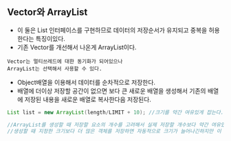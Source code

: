 ## Vector와 ArrayList
  - 이 둘은 List 인터페이스를 구현하므로 데이터의 저장순서가 유지되고 중복을 허용한다는 특징이있다.
  - 기존 Vector를 개선해서 나온게 ArrayList이다.
  ```
  Vector는 멀티쓰레드에 대한 동기화가 되어있으나
  ArrayList는 선택해서 사용할 수 있다.
  ```
  - Object배열을 이용해서 데이터를 순차적으로 저장한다.
  - 배열에 더이상 저장할 공간이 없으면 보다 큰 새로운 배열을 생성해서 기존의 배열에 저장된 내용을 새로운 배열로 복사한다음 저장된다.

  ```java
  List list = new ArrayList(length/LIMIT + 10); //크기를 약간 여유있게 잡는다.
  
  //ArrayList를 생성할 때 저장할 요소의 개수를 고려해서 실제 저장할 개수보다 약간 여유있는 키기로 하는것이 좋다.
  //생성할 때 지정한 크기보다 더 많은 객체를 저장하면 자동적으로 크기가 늘어나긴하지만 이 과정에서 처리시간이 많이 소요되기때문이다.
  ```
  
